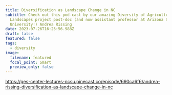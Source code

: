 ```yaml
---
title: Diversification as Landscape Change in NC
subtitle: Check out this pod-cast by our amazing Diversity of Agricultural
  Landscapes project post-doc (and now assistant professor at Arizona State
  University!) Andrea Rissing
date: 2023-07-26T16:25:56.988Z
draft: false
featured: false
tags:
  - diversity
image:
  filename: featured
  focal_point: Smart
  preview_only: false
---
```

https://ges-center-lectures-ncsu.pinecast.co/episode/690ca6f6/andrea-rissing-diversification-as-landscape-change-in-nc
